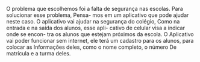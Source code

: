 O problema que escolhemos foi a falta de segurança
nas escolas. Para solucionar esse problema, Pensa-
mos em um aplicativo que pode ajudar neste caso. 
O aplicativo vai ajudar na segurança do colégio, 
Como na entrada e na saída dos alunos, esse apli-
cativo de celular visa a indicar onde se encon-
tra os alunos que estejam próximos da escola. O 
Aplicativo vai poder funcionar sem internet, ele 
terá um cadastro para os alunos, para colocar as
Informações deles, como o nome completo, o número
De matrícula e a turma deles. 
